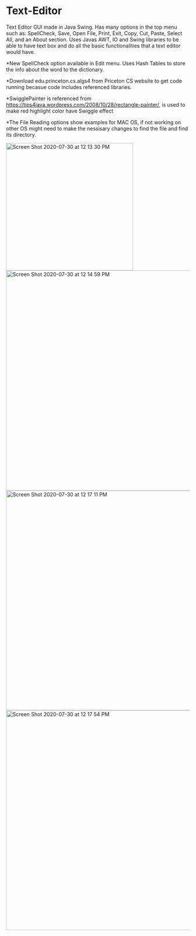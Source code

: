 # Text-Editor
Text Editor GUI made in Java Swing. Has many options in the top menu such as: SpellCheck, Save, Open File, Print, Exit, Copy, Cut, Paste, Select All, and an About section. Uses Javas AWT, IO and Swing libraries to be able to have text box and do all the basic functionalities that a text editor would have.

*New SpellCheck option available in Edit menu. Uses Hash Tables to store the info about the word to the dictionary.

*Download edu.princeton.cs.algs4 from Priceton CS website to get code running becasue code includes referenced libraries.

*SwigglePainter is referenced from https://tips4java.wordpress.com/2008/10/28/rectangle-painter/, is used to make red highlight color have Swiggle effect

*The File Reading options show examples for MAC OS, if not working on other OS might need to make the nessisary changes to find the file and find its directory.

<img width="348" alt="Screen Shot 2020-07-30 at 12 13 30 PM" src="https://user-images.githubusercontent.com/32467010/88971484-d3332e80-d268-11ea-9d19-3caf4028d843.png">

<img width="601" alt="Screen Shot 2020-07-30 at 12 14 59 PM" src="https://user-images.githubusercontent.com/32467010/88971517-e940ef00-d268-11ea-9925-ed4496dec8b4.png">

<img width="600" alt="Screen Shot 2020-07-30 at 12 17 11 PM" src="https://user-images.githubusercontent.com/32467010/88971539-f2ca5700-d268-11ea-9ffb-19a62ff1bb98.png">

<img width="600" alt="Screen Shot 2020-07-30 at 12 17 54 PM" src="https://user-images.githubusercontent.com/32467010/88971552-f8c03800-d268-11ea-911e-c319f6875e91.png">



